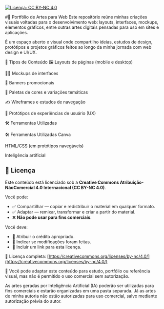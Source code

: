 [![Licença: CC BY-NC 4.0](https://img.shields.io/badge/Licença-CC--BY--NC%204.0-lightgrey.svg)](https://creativecommons.org/licenses/by-nc/4.0/)

#🎨 Portfólio de Artes para Web
Este repositório reúne minhas criações visuais voltadas para o desenvolvimento web: layouts, interfaces, mockups, elementos gráficos, entre outras artes digitais pensadas para uso em sites e aplicações.

É um espaço aberto e visual onde compartilho ideias, estudos de design, protótipos e projetos gráficos feitos ao longo da minha jornada com web design e UI/UX.

🧩 Tipos de Conteúdo
🖼 Layouts de páginas (mobile e desktop)

🧑‍🎨 Mockups de interfaces

🎯 Banners promocionais

🎨 Paletas de cores e variações temáticas

✍️ Wireframes e estudos de navegação

🧪 Protótipos de experiências de usuário (UX)

🛠️ Ferramentas Utilizadas


🛠️ Ferramentas Utilizadas
Canva

HTML/CSS (em protótipos navegáveis)

Inteligência artificial 

## 📜 Licença

Este conteúdo está licenciado sob a **Creative Commons Atribuição-NãoComercial 4.0 Internacional (CC BY-NC 4.0)**.

Você pode:

- ✅ Compartilhar — copiar e redistribuir o material em qualquer formato.
- ✅ Adaptar — remixar, transformar e criar a partir do material.
- ❌ **Não pode usar para fins comerciais**.

Você deve:

- 📌 Atribuir o crédito apropriado.
- 📌 Indicar se modificações foram feitas.
- 📌 Incluir um link para esta licença.

🔗 Licença completa: [https://creativecommons.org/licenses/by-nc/4.0/](https://creativecommons.org/licenses/by-nc/4.0/)

📌 Você pode adaptar este conteúdo para estudo, portfólio ou referência visual, mas não é permitido o uso comercial sem autorização.

As artes geradas por Inteligência Artificial (IA) poderão ser utilizadas para fins comerciais e estarão organizadas em uma pasta separada.
Já as artes de minha autoria não estão autorizadas para uso comercial, salvo mediante autorização prévia do autor.

